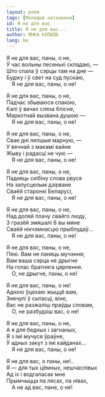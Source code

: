 ```yaml
---
layout: poem
tags: [Мелодыя натхнення]
id: Я не для вас
title: Я не для вас...
author: ЯНКА КУПАЛА
lang: be
---
```



Я не для вас, паны, о не,  
Ў час вольны песенькі складаю, —  
Што спала ў сэрцы там на дне —  
Буджу і ў свет на суд пускаю,  
 Я не для вас, паны, о не!

Я не для вас, паны, о не,  
Падчас збываюся спакою,  
Калі ў вачах сляза блісне,  
Маркотнай вызвана душою —  
 Я не для вас, паны, о не!

Я не для вас, паны, о не,  
Свае дні лепшыя марную, —  
У вечнай з макамі вайне  
Жыву і радасці не чую —  
 Я не для вас, паны, о не!

Я не для вас, паны, о не,  
Падняць скібіну слова рвуся  
На запусцелым дзірване  
Сваёй старонкі Беларусі,  
 Я не для вас, паны, о не!

Я не для вас, паны, о не,  
Над доляй плачу свайго люду,  
3 гразёй змяшалі 6 вы мяне  
Сваёй нікчэмнасцю прыблудаў...  
 Я не для вас, паны, о не!

Я не для вас, паны, о не,  
Пяю. Вам не паняць мучэння;  
Вам ваша сэрца не дрыгне  
На голас братняга цярпення.  
 О, не дрыгне, паны, о не!

Я не для вас, паны, о не!  
Адною ўцехаю жыццё вам,  
Знячулі ў сытасці, віне,  
Вас не разжаліш праўды словам,  
 О, не разбудзіш вас, о не!

Я не для вас, паны, о не,  
А я для бедных і загнаных,  
Я з імі мучуся ўраўне,  
Ў адных закут з імі кайданах...  
 Я не для вас, паны, о не!

Я не для вас, о паны, не!..  
Я — для тых цёмных, нешчаслівых  
Ад іх і водгаласак мне  
Прымчыцца па лясах, па нівах,  
 А не ад вас, пане, о не!